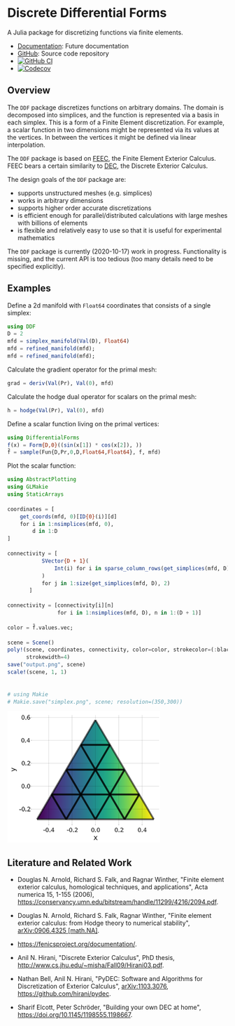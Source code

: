 # Discrete Differential Forms

A Julia package for discretizing functions via finite elements.

* [Documentation](https://eschnett.github.io/DDF.jl/dev/): Future
  documentation
* [GitHub](https://github.com/eschnett/DDF.jl): Source code repository
* [![GitHub
  CI](https://github.com/eschnett/DDF.jl/workflows/CI/badge.svg)](https://github.com/eschnett/DDF.jl/actions)
* [![Codecov](https://codecov.io/gh/eschnett/DDF.jl/branch/master/graph/badge.svg)](https://codecov.io/gh/eschnett/DDF.jl)

## Overview

The `DDF` package discretizes functions on arbitrary domains. The
domain is decomposed into simplices, and the function is represented
via a basis in each simplex. This is a form of a Finite Element
discretization. For example, a scalar function in two dimensions might
be represented via its values at the vertices. In between the vertices
it might be defined via linear interpolation.

The `DDF` package is based on
[FEEC](http://www-users.math.umn.edu/~arnold/), the Finite Element
Exterior Calculus. FEEC bears a certain similarity to
[DEC](https://en.wikipedia.org/wiki/Discrete_exterior_calculus), the
Discrete Exterior Calculus.

The design goals of the `DDF` package are:
- supports unstructured meshes (e.g. simplices)
- works in arbitrary dimensions
- supports higher order accurate discretizations
- is efficient enough for parallel/distributed calculations with large
  meshes with billions of elements
- is flexible and relatively easy to use so that it is useful for
  experimental mathematics

The `DDF` package is currently (2020-10-17) work in progress.
Functionality is missing, and the current API is too tedious (too many
details need to be specified explicitly).

## Examples

Define a 2d manifold with `Float64` coordinates that consists of a
single simplex:
```Julia
using DDF
D = 2
mfd = simplex_manifold(Val(D), Float64)
mfd = refined_manifold(mfd);
mfd = refined_manifold(mfd);
```

Calculate the gradient operator for the primal mesh:
```Julia
grad = deriv(Val(Pr), Val(0), mfd)
```

Calculate the hodge dual operator for scalars on the primal mesh:
```Julia
h = hodge(Val(Pr), Val(0), mfd)
```

Define a scalar function living on the primal vertices:
```Julia
using DifferentialForms
f(x) = Form{D,0}((sin(x[1]) * cos(x[2]), ))
f̃ = sample(Fun{D,Pr,0,D,Float64,Float64}, f, mfd)
```

Plot the scalar function:
```Julia
using AbstractPlotting
using GLMakie
using StaticArrays

coordinates = [
    get_coords(mfd, 0)[ID{0}(i)][d]
    for i in 1:nsimplices(mfd, 0),
        d in 1:D
]

connectivity = [
           SVector{D + 1}(
               Int(i) for i in sparse_column_rows(get_simplices(mfd, D), ID{D}(j))
           )
           for j in 1:size(get_simplices(mfd, D), 2)
       ]

connectivity = [connectivity[i][n]
                for i in 1:nsimplices(mfd, D), n in 1:(D + 1)]

color = f̃.values.vec;

scene = Scene()
poly!(scene, coordinates, connectivity, color=color, strokecolor=(:black, 0.6),
      strokewidth=4)
save("output.png", scene)
scale!(scene, 1, 1)


# using Makie
# Makie.save("simplex.png", scene; resolution=(350,300))
```

![Simplex manifold](simplex.png)

## Literature and Related Work

- Douglas N. Arnold, Richard S. Falk, and Ragnar Winther, "Finite
  element exterior calculus, homological techniques, and
  applications", Acta numerica 15, 1-155 (2006),
  <https://conservancy.umn.edu/bitstream/handle/11299/4216/2094.pdf>.

- Douglas N. Arnold, Richard S. Falk, Ragnar Winther, "Finite element
  exterior calculus: from Hodge theory to numerical stability",
  [arXiv:0906.4325 [math.NA]](https://arxiv.org/abs/0906.4325).

- <https://fenicsproject.org/documentation/>.

- Anil N. Hirani, "Discrete Exterior Calculus", PhD thesis,
  <http://www.cs.jhu.edu/~misha/Fall09/Hirani03.pdf>.

- Nathan Bell, Anil N. Hirani, "PyDEC: Software and Algorithms for
  Discretization of Exterior Calculus",
  [arXiv:1103.3076](https://arxiv.org/abs/1103.3076),
  <https://github.com/hirani/pydec>.

- Sharif Elcott, Peter Schröder, "Building your own DEC at home",
  <https://doi.org/10.1145/1198555.1198667>.
